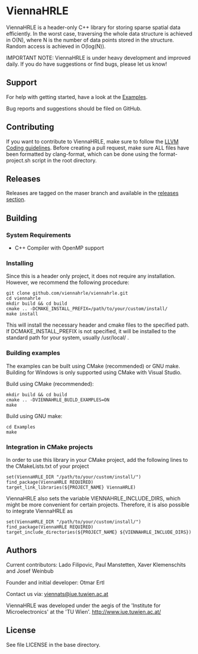 # ViennaHRLE

ViennaHRLE is a header-only C++ library for storing sparse spatial data efficiently. In the worst case, traversing the whole data structure is achieved in O(N), where N is the number of data points stored in the structure. Random access is achieved in O(log(N)).

IMPORTANT NOTE: ViennaHRLE is under heavy development and improved daily. If you do have suggestions or find bugs, please let us know!

## Support
For help with getting started, have a look at the [Examples](https://github.com/ViennaTools/viennahrle/tree/master/Examples).

Bug reports and suggestions should be filed on GitHub.

## Contributing
If you want to contribute to ViennaHRLE, make sure to follow the [LLVM Coding guidelines](https://llvm.org/docs/CodingStandards.html). Before creating a pull request, make sure ALL files have been formatted by clang-format, which can be done using the format-project.sh script in the root directory.

## Releases
Releases are tagged on the maser branch and available in the [releases section](https://github.com/ViennaTools/viennahrle/releases).

## Building

### System Requirements

* C++ Compiler with OpenMP support

### Installing

Since this is a header only project, it does not require any installation. However, we recommend the following procedure:

```
git clone github.com/viennahrle/viennahrle.git
cd viennahrle
mkdir build && cd build
cmake .. -DCMAKE_INSTALL_PREFIX=/path/to/your/custom/install/
make install
```

This will install the necessary header and cmake files to the specified path. If DCMAKE_INSTALL_PREFIX is not specified, it will be installed to the standard path for your system, usually /usr/local/ .

### Building examples

The examples can be built using CMake (recommended) or GNU make.\
Building for Windows is only supported using CMake with Visual Studio.

Build using CMake (recommended):

```
mkdir build && cd build
cmake .. -DVIENNAHRLE_BUILD_EXAMPLES=ON
make
```

Build using GNU make:

```
cd Examples
make
```

### Integration in CMake projects

In order to use this library in your CMake project, add the following lines to the CMakeLists.txt of your project

```
set(ViennaHRLE_DIR "/path/to/your/custom/install/")
find_package(ViennaHRLE REQUIRED)
target_link_libraries(${PROJECT_NAME} ViennaHRLE)
```

ViennaHRLE also sets the variable VIENNAHRLE_INCLUDE_DIRS, which might be more convenient for certain projects. Therefore, it is also possible to integrate ViennaHRLE as

```
set(ViennaHRLE_DIR "/path/to/your/custom/install/")
find_package(ViennaHRLE REQUIRED)
target_include_directories(${PROJECT_NAME} ${VIENNAHRLE_INCLUDE_DIRS})
```

## Authors

Current contributors: Lado Filipovic, Paul Manstetten, Xaver Klemenschits and Josef Weinbub

Founder and initial developer: Otmar Ertl

Contact us via: viennats@iue.tuwien.ac.at

ViennaHRLE was developed under the aegis of the 'Institute for Microelectronics' at the 'TU Wien'.
http://www.iue.tuwien.ac.at/

License
--------------------------
See file LICENSE in the base directory.
